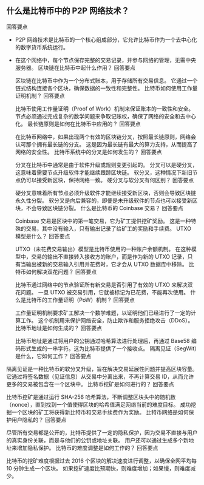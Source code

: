 ## 什么是比特币中的 P2P 网络技术？
回答要点

* P2P 网络技术是比特币的一个核心组成部分，它允许比特币作为一个去中心化的数字货币系统运行。
* 在这个网络中，每个节点保存完整的交易记录，并参与网络的管理，无需中央服务器。
区块链在比特币中起什么作用？
回答要点

  区块链在比特币中作为一个分布式账本，用于存储所有交易信息。
  它通过一个链式结构连接各个区块，确保数据的一致性和完整性。
比特币如何使用工作量证明机制？
回答要点

  比特币使用工作量证明（Proof of Work）机制来保证账本的一致性和安全。
  节点必须通过完成复杂的数学问题来争取记账权，确保了网络的安全和去中心化。
最长链原则是如何在比特币中应用的？
回答要点

  在比特币网络中，如果出现两个有效的区块链分叉，按照最长链原则，网络会认可那个拥有最长链的分支。
  这是因为最长链有最大的算力支持，从而提高了网络的安全性。
比特币系统中的分叉是如何发生的？
回答要点

  分叉在比特币中通常是由于软件升级或规则变更引起的。
  分叉可以是硬分叉，这意味着需要节点升级软件才能继续跟踪区块链。
  软分叉，这种情况下新旧节点仍可以接受新区块，保持网络一致。
硬分叉与软分叉有何区别？
回答要点

  硬分叉意味着所有节点必须升级软件才能继续接受新区块，否则会导致区块链永久性分裂。
  软分叉是向后兼容的，即便是未升级软件的节点也可以接受新区块，不会导致区块链分裂。
什么是比特币的 Coinbase 交易？
回答要点

  Coinbase 交易是区块中的第一笔交易，它为矿工提供挖矿奖励。
  这是一种特殊的交易，其中没有输入，只有输出记录了给矿工的奖励和手续费。
UTXO 模型是什么？
回答要点

  UTXO（未花费交易输出）模型是比特币使用的一种账户余额机制。
  在这种模型中，交易的输出不直接转入接收方的账户，而是作为新的 UTXO 记录，只有当输出被新的交易输入引用并花费时，它才会从 UTXO 数据库中移除。
比特币如何解决双花问题？
回答要点

  比特币通过网络中的节点验证所有新交易是否引用了有效的 UTXO 来解决双花问题。
  一旦 UTXO 被交易引用，它就被标记为已花费，不能再次使用。
什么是比特币的工作量证明（PoW）机制？
回答要点

  工作量证明机制要求矿工解决一个数学难题，以证明他们已经进行了一定的计算工作。
  这个机制用来保护网络安全，防止欺诈和服务拒绝攻击（DDoS）。
比特币地址是如何生成的？
回答要点

  比特币地址是通过将用户的公钥通过哈希算法进行处理后，再通过 Base58 编码形式生成的一串字符。这为比特币提供了一个接收点。
隔离见证（SegWit）是什么，它如何工作？
回答要点

隔离见证是一种比特币的软分叉升级，旨在解决交易延展性问题并提高区块容量。
  它通过将签名数据（见证信息）从交易中分离出来，不再计算交易 ID，从而允许更多的交易被包含在一个区块中。
比特币挖矿是如何进行的？
回答要点

  比特币挖矿是通过运行 SHA-256 哈希算法，不断调整区块头中的随机数（nonce），直到找到一个值使得区块的哈希值满足网络当前的难度目标。
  成功挖掘一个区块的矿工将获得新比特币和交易手续费作为奖励。
比特币网络是如何保护用户隐私的？
回答要点

  尽管所有交易都是公开的，比特币提供了一定的隐私保护，因为交易不直接与用户的真实身份关联，而是与他们的公钥或地址关联。
  用户还可以通过生成多个新地址来增加隐私保护。
比特币的难度调整是如何工作的？
回答要点

  比特币的挖矿难度根据过去 2016 个区块的解决速度进行调整，以确保全网平均每 10 分钟生成一个区块。
  如果挖矿速度比预期快，则难度增加；如果慢，则难度减少。
